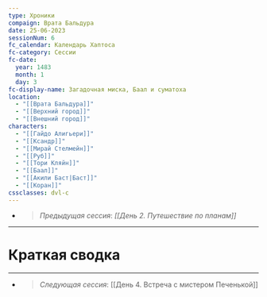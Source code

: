 ```yaml
---
type: Хроники
compaign: Врата Бальдура
date: 25-06-2023
sessionNum: 6
fc_calendar: Календарь Хаптоса
fc-category: Сессии
fc-date:
  year: 1483
  month: 1
  day: 3
fc-display-name: Загадочная миска, Баал и суматоха
location:
  - "[[Врата Бальдура]]"
  - "[[Верхний город]]"
  - "[[Внешний город]]"
characters:
  - "[[Гайдо Алигьери]]"
  - "[[Ксандр]]"
  - "[[Мирай Стелмейн]]"
  - "[[Руб]]"
  - "[[Тори Кляйн]]"
  - "[[Баал]]"
  - "[[Акили Баст|Баст]]"
  - "[[Коран]]"
cssclasses: dvl-c
---
```


<!-- QueryToSerialize: LIST without ID "> *Предыдущая сессия*: *" + file.link + "*" From "content/Игры/Врата Бальдура/Хроники" WHERE sessionNum < this.sessionNum SORT sessionNum desc Limit 1 -->
<!-- SerializedQuery: LIST without ID "> *Предыдущая сессия*: *" + file.link + "*" From "content/Игры/Врата Бальдура/Хроники" WHERE sessionNum < this.sessionNum SORT sessionNum desc Limit 1 -->
- > *Предыдущая сессия*: *[[День 2. Путешествие по планам]]*
<!-- SerializedQuery END -->
---


# Краткая сводка


---
<!-- QueryToSerialize: LIST without ID "> *Следующая сессия*: " + file.link From "content/Игры/Врата Бальдура/Хроники" WHERE sessionNum > this.sessionNum SORT sessionNum asc Limit 1 -->
<!-- SerializedQuery: LIST without ID "> *Следующая сессия*: " + file.link From "content/Игры/Врата Бальдура/Хроники" WHERE sessionNum > this.sessionNum SORT sessionNum asc Limit 1 -->
- > *Следующая сессия*: [[День 4. Встреча с мистером Печенькой]]
<!-- SerializedQuery END -->

